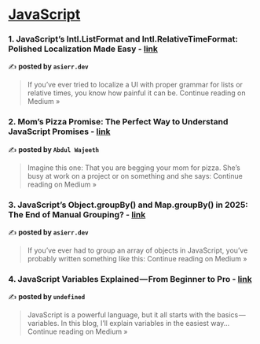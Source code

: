 
<h1><a href=https://medium.com/tag/javascript-development/recommended target="_blank" rel="noopener noreferrer">JavaScript</a></h1>
<h3>1. JavaScript’s Intl.ListFormat and Intl.RelativeTimeFormat: Polished Localization Made Easy - <a href="https://medium.com/@asierr/javascripts-intl-listformat-and-intl-relativetimeformat-polished-localization-made-easy-b271a338dd7e?source=rss------javascript_development-5" target="_blank" rel="noopener noreferrer">link</a></h3>

✍️ **posted by `asierr.dev`**

<blockquote>If you’ve ever tried to localize a UI with proper grammar for lists or relative times, you know how painful it can be.
Continue reading on Medium »</blockquote>

<h3>2. Mom’s Pizza Promise: The Perfect Way to Understand JavaScript Promises - <a href="https://medium.com/@sabdulwajeeth008/moms-pizza-promise-the-perfect-way-to-understand-javascript-promises-a6c20a220d6e?source=rss------javascript_development-5" target="_blank" rel="noopener noreferrer">link</a></h3>

✍️ **posted by `Abdul Wajeeth`**

<blockquote>Imagine this one: That you are begging your mom for pizza. She’s busy at work on a project or on something and she says:
Continue reading on Medium »</blockquote>

<h3>3. JavaScript’s Object.groupBy() and Map.groupBy() in 2025: The End of Manual Grouping? - <a href="https://medium.com/@asierr/javascripts-object-groupby-and-map-groupby-in-2025-the-end-of-manual-grouping-e31a4028b811?source=rss------javascript_development-5" target="_blank" rel="noopener noreferrer">link</a></h3>

✍️ **posted by `asierr.dev`**

<blockquote>If you’ve ever had to group an array of objects in JavaScript, you’ve probably written something like this:
Continue reading on Medium »</blockquote>

<h3>4. JavaScript Variables Explained — From Beginner to Pro - <a href="https://medium.com/@sathvaradhruvin05/javascript-variables-explained-from-beginner-to-pro-8cef898d9a3f?source=rss------javascript_development-5" target="_blank" rel="noopener noreferrer">link</a></h3>

✍️ **posted by `undefined`**

<blockquote>JavaScript is a powerful language, but it all starts with the basics — variables. In this blog, I’ll explain variables in the easiest way…
Continue reading on Medium »</blockquote>

